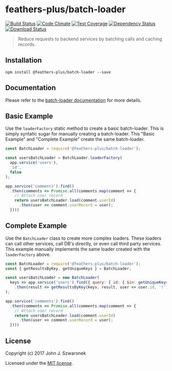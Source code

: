 # feathers-plus/batch-loader

[![Build Status](https://travis-ci.org/feathers-plus/batch-loader.png?branch=master)](https://travis-ci.org/feathers-plus/batch-loader)
[![Code Climate](https://codeclimate.com/github/feathers-plus/batch-loader/badges/gpa.svg)](https://codeclimate.com/github/feathers-plus/batch-loader)
[![Test Coverage](https://codeclimate.com/github/feathers-plus/batch-loader/badges/coverage.svg)](https://codeclimate.com/github/feathers-plus/batch-loader/coverage)
[![Dependency Status](https://img.shields.io/david/feathers-plus/batch-loader.svg?style=flat-square)](https://david-dm.org/feathers-plus/batch-loader)
[![Download Status](https://img.shields.io/npm/dm/@feathers-plus/batch-loader.svg?style=flat-square)](https://www.npmjs.com/package/@feathers-plus/batch-loader)

> Reduce requests to backend services by batching calls and caching records.

## Installation

```
npm install @feathers-plus/batch-loader --save
```

## Documentation

Please refer to the [batch-loader documentation](https://feathers-plus.github.io/v1/batch-loader/guide.html) for more details.

## Basic Example

Use the `loaderFactory` static method to create a basic batch-loader. This is simply syntatic sugar for manually creating a batch-loader. This "Basic Example" and "Complete Example" create the same batch-loader.

```js
const BatchLoader = require('@feathers-plus/batch-loader');

const usersBatchLoader = BatchLoader.loaderFactory(
  app.service('users'),
  'id',
  false
);

app.service('comments').find()
  .then(comments => Promise.all(comments.map(comment => {
    // Attach user record
    return usersBatchLoader.load(comment.userId)
      .then(user => comment.userRecord = user);
  })))

```

## Complete Example

Use the `BatchLoader` class to create more complex loaders. These loaders can call other services, call DB's directly, or even call third party services. This example manually implements the same loader created with the `loaderFactory` above.

```js
const BatchLoader = require('@feathers-plus/batch-loader');
const { getResultsByKey, getUniqueKeys } = BatchLoader;

const usersBatchLoader = new BatchLoader(
  keys => app.service('users').find({ query: { id: { $in: getUniqueKeys(keys) } } })
    .then(result => getResultsByKey(keys, result, user => user.id, '!'))
);

app.service('comments').find()
  .then(comments => Promise.all(comments.map(comment => {
    // Attach user record
    return usersBatchLoader.load(comment.userId)
      .then(user => comment.userRecord = user);
  })))
```

## License

Copyright (c) 2017 John J. Szwaronek

Licensed under the [MIT license](LICENSE).
